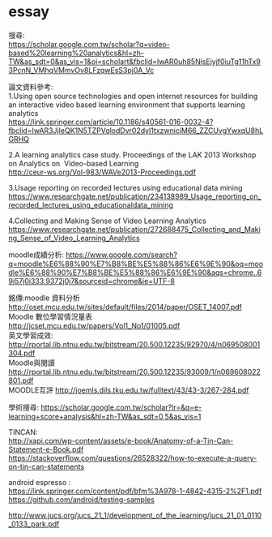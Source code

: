 # essay
搜尋:  
https://scholar.google.com.tw/scholar?q=video-based%20learning%20analytics&hl=zh-TW&as_sdt=0&as_vis=1&oi=scholart&fbclid=IwAR0uh85NisEjyjf0iuTg11hTx93PcnN_VMhqVMmvOv8LFzqwEsS3pj0A_Vc  

論文資料參考:  
1.Using open source technologies and open internet resources for building an interactive video based learning environment that supports learning analytics  
https://link.springer.com/article/10.1186/s40561-016-0032-4?fbclid=IwAR3JjIeQK1N5TZPVqlodDvr02dyl1txzwnicjM66_ZZCUvgYwxqU8hLGRHQ  

2.A learning analytics case study. Proceedings of the LAK 2013 Workshop on Analytics on  Video-based Learning  
http://ceur-ws.org/Vol-983/WAVe2013-Proceedings.pdf  

3.Usage reporting on recorded lectures using educational data mining  
https://www.researchgate.net/publication/234138989_Usage_reporting_on_recorded_lectures_using_educationaldata_mining

4.Collecting and Making Sense of Video Learning Analytics  
https://www.researchgate.net/publication/272688475_Collecting_and_Making_Sense_of_Video_Learning_Analytics  


moodle成績分析: 
https://www.google.com/search?q=moodle%E6%88%90%E7%B8%BE%E5%88%86%E6%9E%90&oq=moodle%E6%88%90%E7%B8%BE%E5%88%86%E6%9E%90&aqs=chrome..69i57j0i333.9372j0j7&sourceid=chrome&ie=UTF-8  

銘傳:moodle 資料分析
http://oset.mcu.edu.tw/sites/default/files/2014/paper/OSET_14007.pdf  
Moodle 數位學習情況量表
http://jcset.mcu.edu.tw/papers/Vol1_No1/01005.pdf  
英文學習成效:  
http://rportal.lib.ntnu.edu.tw/bitstream/20.500.12235/92970/4/n069508001304.pdf  
Moodle與閱讀
http://rportal.lib.ntnu.edu.tw/bitstream/20.500.12235/93009/1/n069608022801.pdf  
MOODLE互評
http://joemls.dils.tku.edu.tw/fulltext/43/43-3/267-284.pdf  

學術搜尋:
https://scholar.google.com.tw/scholar?lr=&q=e-learning+score+analysis&hl=zh-TW&as_sdt=0,5&as_vis=1


TINCAN:  
http://xapi.com/wp-content/assets/e-book/Anatomy-of-a-Tin-Can-Statement-e-Book.pdf  
https://stackoverflow.com/questions/26528322/how-to-execute-a-query-on-tin-can-statements  

android espresso :  
https://link.springer.com/content/pdf/bfm%3A978-1-4842-4315-2%2F1.pdf  
https://github.com/android/testing-samples  
  

http://www.jucs.org/jucs_21_1/development_of_the_learning/jucs_21_01_0110_0133_park.pdf
